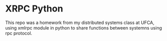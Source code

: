 # XRPC Python

This repo was a homework from my distributed systems class at UFCA, using xmlrpc module in python to share functions between systemns using rpc protocol.
